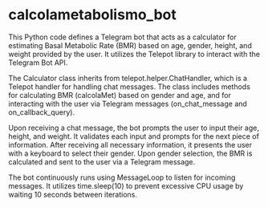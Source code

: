 # calcolametabolismo_bot
This Python code defines a Telegram bot that acts as a calculator for estimating Basal Metabolic Rate (BMR) based on age, gender, height, and weight provided by the user. It utilizes the Telepot library to interact with the Telegram Bot API.

The Calculator class inherits from telepot.helper.ChatHandler, which is a Telepot handler for handling chat messages. The class includes methods for calculating BMR (calcolaMet) based on gender and age, and for interacting with the user via Telegram messages (on_chat_message and on_callback_query).

Upon receiving a chat message, the bot prompts the user to input their age, height, and weight. It validates each input and prompts for the next piece of information. After receiving all necessary information, it presents the user with a keyboard to select their gender. Upon gender selection, the BMR is calculated and sent to the user via a Telegram message.

The bot continuously runs using MessageLoop to listen for incoming messages. It utilizes time.sleep(10) to prevent excessive CPU usage by waiting 10 seconds between iterations.
